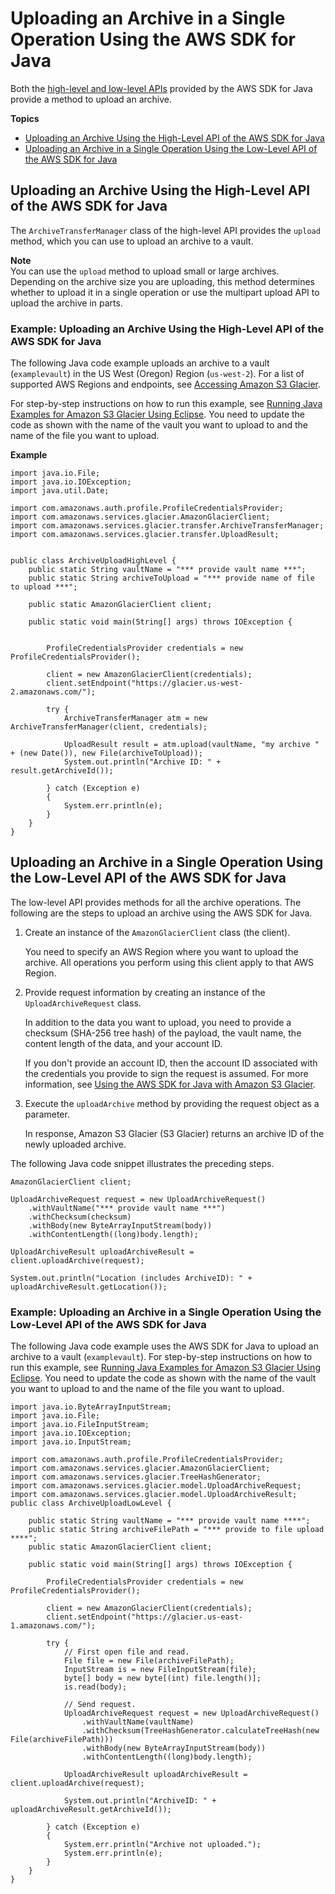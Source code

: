 # Uploading an Archive in a Single Operation Using the AWS SDK for Java<a name="uploading-an-archive-single-op-using-java"></a>

Both the [high\-level and low\-level APIs](using-aws-sdk.md) provided by the AWS SDK for Java provide a method to upload an archive\.

**Topics**
+ [Uploading an Archive Using the High\-Level API of the AWS SDK for Java](#uploading-an-archive-single-op-high-level-using-java)
+ [Uploading an Archive in a Single Operation Using the Low\-Level API of the AWS SDK for Java](#uploading-an-archive-single-op-low-level-using-java)

## Uploading an Archive Using the High\-Level API of the AWS SDK for Java<a name="uploading-an-archive-single-op-high-level-using-java"></a>

The `ArchiveTransferManager` class of the high\-level API provides the `upload` method, which you can use to upload an archive to a vault\.

**Note**  
You can use the `upload` method to upload small or large archives\. Depending on the archive size you are uploading, this method determines whether to upload it in a single operation or use the multipart upload API to upload the archive in parts\.

### Example: Uploading an Archive Using the High\-Level API of the AWS SDK for Java<a name="upload-archive-high-level-java-example"></a>

The following Java code example uploads an archive to a vault \(`examplevault`\) in the US West \(Oregon\) Region \(`us-west-2`\)\. For a list of supported AWS Regions and endpoints, see [Accessing Amazon S3 Glacier](amazon-glacier-accessing.md)\. 

For step\-by\-step instructions on how to run this example, see [Running Java Examples for Amazon S3 Glacier Using Eclipse](using-aws-sdk-for-java.md#setting-up-and-testing-sdk-java)\. You need to update the code as shown with the name of the vault you want to upload to and the name of the file you want to upload\.

**Example**  

```
import java.io.File;
import java.io.IOException;
import java.util.Date;

import com.amazonaws.auth.profile.ProfileCredentialsProvider;
import com.amazonaws.services.glacier.AmazonGlacierClient;
import com.amazonaws.services.glacier.transfer.ArchiveTransferManager;
import com.amazonaws.services.glacier.transfer.UploadResult;


public class ArchiveUploadHighLevel {
    public static String vaultName = "*** provide vault name ***";
    public static String archiveToUpload = "*** provide name of file to upload ***";
    
    public static AmazonGlacierClient client;
    
    public static void main(String[] args) throws IOException {
        
        
    	ProfileCredentialsProvider credentials = new ProfileCredentialsProvider();
    	
        client = new AmazonGlacierClient(credentials);
        client.setEndpoint("https://glacier.us-west-2.amazonaws.com/");

        try {
            ArchiveTransferManager atm = new ArchiveTransferManager(client, credentials);
            
            UploadResult result = atm.upload(vaultName, "my archive " + (new Date()), new File(archiveToUpload));
            System.out.println("Archive ID: " + result.getArchiveId());
            
        } catch (Exception e)
        {
            System.err.println(e);
        }
    }
}
```

## Uploading an Archive in a Single Operation Using the Low\-Level API of the AWS SDK for Java<a name="uploading-an-archive-single-op-low-level-using-java"></a>

The low\-level API provides methods for all the archive operations\. The following are the steps to upload an archive using the AWS SDK for Java\.

1. Create an instance of the `AmazonGlacierClient` class \(the client\)\. 

   You need to specify an AWS Region where you want to upload the archive\. All operations you perform using this client apply to that AWS Region\. 

1. Provide request information by creating an instance of the `UploadArchiveRequest` class\.

   In addition to the data you want to upload, you need to provide a checksum \(SHA\-256 tree hash\) of the payload, the vault name, the content length of the data, and your account ID\. 

   If you don't provide an account ID, then the account ID associated with the credentials you provide to sign the request is assumed\. For more information, see [Using the AWS SDK for Java with Amazon S3 Glacier](using-aws-sdk-for-java.md)\. 

1. Execute the `uploadArchive` method by providing the request object as a parameter\. 

   In response, Amazon S3 Glacier \(S3 Glacier\) returns an archive ID of the newly uploaded archive\. 

The following Java code snippet illustrates the preceding steps\. 

```
AmazonGlacierClient client;

UploadArchiveRequest request = new UploadArchiveRequest()
    .withVaultName("*** provide vault name ***")
    .withChecksum(checksum)
    .withBody(new ByteArrayInputStream(body))
    .withContentLength((long)body.length);

UploadArchiveResult uploadArchiveResult = client.uploadArchive(request);

System.out.println("Location (includes ArchiveID): " + uploadArchiveResult.getLocation());
```

### Example: Uploading an Archive in a Single Operation Using the Low\-Level API of the AWS SDK for Java<a name="uploding-single-archive-using-java-example"></a>

The following Java code example uses the AWS SDK for Java to upload an archive to a vault \(`examplevault`\)\. For step\-by\-step instructions on how to run this example, see [Running Java Examples for Amazon S3 Glacier Using Eclipse](using-aws-sdk-for-java.md#setting-up-and-testing-sdk-java)\. You need to update the code as shown with the name of the vault you want to upload to and the name of the file you want to upload\.

```
import java.io.ByteArrayInputStream;
import java.io.File;
import java.io.FileInputStream;
import java.io.IOException;
import java.io.InputStream;

import com.amazonaws.auth.profile.ProfileCredentialsProvider;
import com.amazonaws.services.glacier.AmazonGlacierClient;
import com.amazonaws.services.glacier.TreeHashGenerator;
import com.amazonaws.services.glacier.model.UploadArchiveRequest;
import com.amazonaws.services.glacier.model.UploadArchiveResult;
public class ArchiveUploadLowLevel {

    public static String vaultName = "*** provide vault name ****";
    public static String archiveFilePath = "*** provide to file upload ****";
    public static AmazonGlacierClient client;
    
    public static void main(String[] args) throws IOException {
    	
    	ProfileCredentialsProvider credentials = new ProfileCredentialsProvider();

        client = new AmazonGlacierClient(credentials);
        client.setEndpoint("https://glacier.us-east-1.amazonaws.com/");

        try {
            // First open file and read.
            File file = new File(archiveFilePath);
            InputStream is = new FileInputStream(file); 
            byte[] body = new byte[(int) file.length()];
            is.read(body);
                                    
            // Send request.
            UploadArchiveRequest request = new UploadArchiveRequest()
                .withVaultName(vaultName)
                .withChecksum(TreeHashGenerator.calculateTreeHash(new File(archiveFilePath))) 
                .withBody(new ByteArrayInputStream(body))
                .withContentLength((long)body.length);
            
            UploadArchiveResult uploadArchiveResult = client.uploadArchive(request);
            
            System.out.println("ArchiveID: " + uploadArchiveResult.getArchiveId());
            
        } catch (Exception e)
        {
            System.err.println("Archive not uploaded.");
            System.err.println(e);
        }
    }
}
```